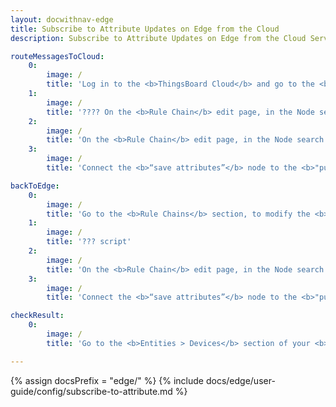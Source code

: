 ```yaml
---
layout: docwithnav-edge
title: Subscribe to Attribute Updates on Edge from the Cloud
description: Subscribe to Attribute Updates on Edge from the Cloud Server

routeMessagesToCloud:
    0:
        image: /
        title: 'Log in to the <b>ThingsBoard Cloud</b> and go to the <b>Edge management > Rule chain templates</b> section and click on the <b>Rule chain</b> assigned to your <b>Edge instance.</b>'
    1:
        image: /
        title: '???? On the <b>Rule Chain</b> edit page, in the Node search bar find the <b>"script"</b> node. It ensures that massage will complete its round trip. Drag and drop the node onto the <b>Rule Chain</b> sheet. Then, in the <b>"script"</b> pop-up window enter the node title and enter the script below in the <b>"function Transform "</b> field. Click the <b>"Add"</b> button to proceed.'
    2:
        image: /
        title: 'On the <b>Rule Chain</b> edit page, in the Node search bar find the <b>"push to cloud"</b> node. It pushes messages from Edge to Cloud. Drag and drop the node onto the <b>Rule Chain</b> sheet. Then, in the <b>"Add rule node"</b> pop-up window enter the node title and select the <b>"Client attributes"</b> option in the <b>"Entity attributes scope"</b> field. Click the <b>"Add"</b> button to proceed.'
    3:
        image: /
        title: 'Connect the <b>“save attributes”</b> node to the <b>"push to cloud"</b> node and set the <b>"Success"</b> link label. Click the <b>“Apply changes”</b> button in the <b>Rule Chain</b> sheet.'

backToEdge:
    0:
        image: /
        title: 'Go to the <b>Rule Chains</b> section, to modify the <b>Rule Chain.</b>'
    1:
        image: /
        title: '??? script'
    2:
        image: /
        title: 'On the <b>Rule Chain</b> edit page, in the Node search bar find the <b>"push to edge"</b> node. It pushes messages from Cloud to Edge. Drag and drop the node onto the <b>Rule Chain</b> sheet. Then, in the <b>"Add rule node"</b> pop-up window enter the node title and select the <b>"Shared attributes"</b> option in the <b>"Entity attributes scope"</b> field. Click the <b>"Add"</b> button to proceed.'
    3:
        image: /
        title: 'Connect the <b>“save attributes”</b> node to the <b>"push to edge"</b> node and set the <b>"Success"</b> link label. Click the <b>“Apply changes”</b> button in the <b>Rule Chain</b> sheet.'

checkResult:
    0:
        image: /
        title: 'Go to the <b>Entities > Devices</b> section of your <b>Edge</b> instance, and click on the device. On the <b>“Device details”</b> page, select the <b>"Attributes"</b> tab and <b>"Shared attributes"</b> option in the <b>"Client attributes"</b> drop-down menu. You should see received attributes.'

---
```

{% assign docsPrefix = "edge/" %}
{% include docs/edge/user-guide/config/subscribe-to-attribute.md %}